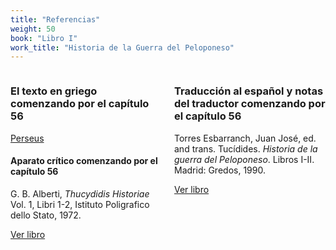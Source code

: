 ```yaml
---
title: "Referencias"
weight: 50
book: "Libro I"
work_title: "Historia de la Guerra del Peloponeso"
---
```


<div style="display: flex;">
  <div style="flex: 1; padding-right: 10px;">
  
### El texto en griego comenzando por el capítulo 56

[Perseus](https://scaife.perseus.org/reader/urn:cts:greekLit:tlg0003.tlg001.perseus-grc2:1.55.2-1.56.2)

#### Aparato crítico comenzando por el capítulo 56

G. B. Alberti, _Thucydidis Historiae_ Vol. 1, Libri 1-2, Istituto Poligrafico dello Stato, 1972. 

[Ver libro](https://archive.org/details/thucydidis-historiae-vol.-i-libri-i-ii/page/n267/mode/2up) </div>

<div style="flex: 1; padding-left: 10px;">

### Traducción al español y notas del traductor comenzando por el capítulo 56

Torres Esbarranch, Juan José, ed. and trans. Tucídides. _Historia de la guerra del Peloponeso_. Libros I-II. Madrid: Gredos, 1990.

[Ver libro](https://archive.org/details/tucidides.-historia-de-la-guerra-del-peloponeso-1.-libros-i-ii-g-1990/page/211/mode/2up)
  </div>
</div>